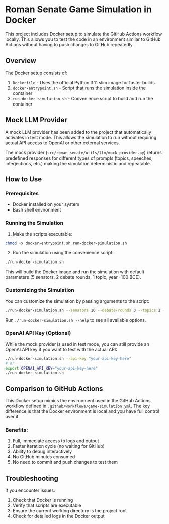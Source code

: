 # Roman Senate Game Simulation in Docker

This project includes Docker setup to simulate the GitHub Actions workflow locally. This allows you to test the code in an environment similar to GitHub Actions without having to push changes to GitHub repeatedly.

## Overview

The Docker setup consists of:

1. `Dockerfile` - Uses the official Python 3.11 slim image for faster builds
2. `docker-entrypoint.sh` - Script that runs the simulation inside the container
3. `run-docker-simulation.sh` - Convenience script to build and run the container

## Mock LLM Provider

A mock LLM provider has been added to the project that automatically activates in test mode. This allows the simulation to run without requiring actual API access to OpenAI or other external services.

The mock provider (`src/roman_senate/utils/llm/mock_provider.py`) returns predefined responses for different types of prompts (topics, speeches, interjections, etc.) making the simulation deterministic and repeatable.

## How to Use

### Prerequisites

- Docker installed on your system
- Bash shell environment

### Running the Simulation

1. Make the scripts executable:

```bash
chmod +x docker-entrypoint.sh run-docker-simulation.sh
```

2. Run the simulation using the convenience script:

```bash
./run-docker-simulation.sh
```

This will build the Docker image and run the simulation with default parameters (5 senators, 2 debate rounds, 1 topic, year -100 BCE).

### Customizing the Simulation

You can customize the simulation by passing arguments to the script:

```bash
./run-docker-simulation.sh --senators 10 --debate-rounds 3 --topics 2 --year -50
```

Run `./run-docker-simulation.sh --help` to see all available options.

### OpenAI API Key (Optional)

While the mock provider is used in test mode, you can still provide an OpenAI API key if you want to test with the actual API:

```bash
./run-docker-simulation.sh --api-key "your-api-key-here"
# or
export OPENAI_API_KEY="your-api-key-here"
./run-docker-simulation.sh
```

## Comparison to GitHub Actions

This Docker setup mimics the environment used in the GitHub Actions workflow defined in `.github/workflows/game-simulation.yml`. The key difference is that the Docker environment is local and you have full control over it.

### Benefits:

1. Full, immediate access to logs and output
2. Faster iteration cycle (no waiting for GitHub)
3. Ability to debug interactively
4. No GitHub minutes consumed
5. No need to commit and push changes to test them

## Troubleshooting

If you encounter issues:

1. Check that Docker is running
2. Verify that scripts are executable
3. Ensure the current working directory is the project root
4. Check for detailed logs in the Docker output